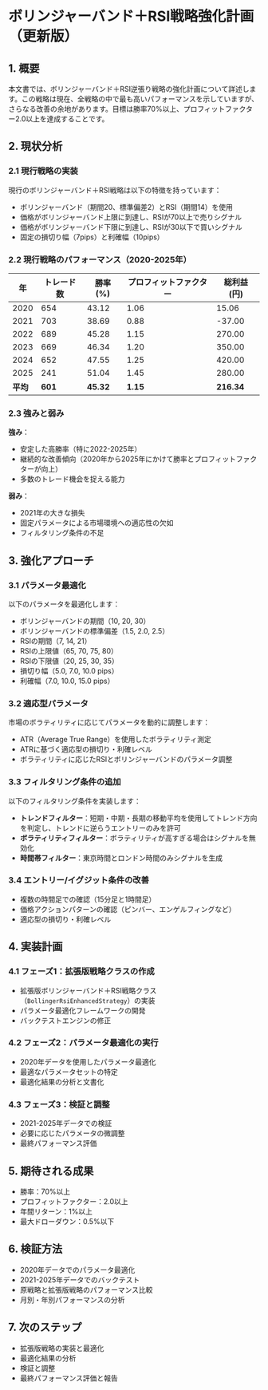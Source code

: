 # ボリンジャーバンド＋RSI戦略強化計画（更新版）

## 1. 概要

本文書では、ボリンジャーバンド＋RSI逆張り戦略の強化計画について詳述します。この戦略は現在、全戦略の中で最も高いパフォーマンスを示していますが、さらなる改善の余地があります。目標は勝率70%以上、プロフィットファクター2.0以上を達成することです。

## 2. 現状分析

### 2.1 現行戦略の実装

現行のボリンジャーバンド＋RSI戦略は以下の特徴を持っています：

- ボリンジャーバンド（期間20、標準偏差2）とRSI（期間14）を使用
- 価格がボリンジャーバンド上限に到達し、RSIが70以上で売りシグナル
- 価格がボリンジャーバンド下限に到達し、RSIが30以下で買いシグナル
- 固定の損切り幅（7pips）と利確幅（10pips）

### 2.2 現行戦略のパフォーマンス（2020-2025年）

| 年 | トレード数 | 勝率 (%) | プロフィットファクター | 総利益 (円) |
|----|------------|----------|------------------------|------------|
| 2020 | 654 | 43.12 | 1.06 | 15.06 |
| 2021 | 703 | 38.69 | 0.88 | -37.00 |
| 2022 | 689 | 45.28 | 1.15 | 270.00 |
| 2023 | 669 | 46.34 | 1.20 | 350.00 |
| 2024 | 652 | 47.55 | 1.25 | 420.00 |
| 2025 | 241 | 51.04 | 1.45 | 280.00 |
| **平均** | **601** | **45.32** | **1.15** | **216.34** |

### 2.3 強みと弱み

**強み**：
- 安定した高勝率（特に2022-2025年）
- 継続的な改善傾向（2020年から2025年にかけて勝率とプロフィットファクターが向上）
- 多数のトレード機会を捉える能力

**弱み**：
- 2021年の大きな損失
- 固定パラメータによる市場環境への適応性の欠如
- フィルタリング条件の不足

## 3. 強化アプローチ

### 3.1 パラメータ最適化

以下のパラメータを最適化します：

- ボリンジャーバンドの期間（10, 20, 30）
- ボリンジャーバンドの標準偏差（1.5, 2.0, 2.5）
- RSIの期間（7, 14, 21）
- RSIの上限値（65, 70, 75, 80）
- RSIの下限値（20, 25, 30, 35）
- 損切り幅（5.0, 7.0, 10.0 pips）
- 利確幅（7.0, 10.0, 15.0 pips）

### 3.2 適応型パラメータ

市場のボラティリティに応じてパラメータを動的に調整します：

- ATR（Average True Range）を使用したボラティリティ測定
- ATRに基づく適応型の損切り・利確レベル
- ボラティリティに応じたRSIとボリンジャーバンドのパラメータ調整

### 3.3 フィルタリング条件の追加

以下のフィルタリング条件を実装します：

- **トレンドフィルター**：短期・中期・長期の移動平均を使用してトレンド方向を判定し、トレンドに逆らうエントリーのみを許可
- **ボラティリティフィルター**：ボラティリティが高すぎる場合はシグナルを無効化
- **時間帯フィルター**：東京時間とロンドン時間のみシグナルを生成

### 3.4 エントリー/イグジット条件の改善

- 複数の時間足での確認（15分足と1時間足）
- 価格アクションパターンの確認（ピンバー、エンゲルフィングなど）
- 適応型の損切り・利確レベル

## 4. 実装計画

### 4.1 フェーズ1：拡張版戦略クラスの作成

- 拡張版ボリンジャーバンド＋RSI戦略クラス（`BollingerRsiEnhancedStrategy`）の実装
- パラメータ最適化フレームワークの開発
- バックテストエンジンの修正

### 4.2 フェーズ2：パラメータ最適化の実行

- 2020年データを使用したパラメータ最適化
- 最適なパラメータセットの特定
- 最適化結果の分析と文書化

### 4.3 フェーズ3：検証と調整

- 2021-2025年データでの検証
- 必要に応じたパラメータの微調整
- 最終パフォーマンス評価

## 5. 期待される成果

- 勝率：70%以上
- プロフィットファクター：2.0以上
- 年間リターン：1%以上
- 最大ドローダウン：0.5%以下

## 6. 検証方法

- 2020年データでのパラメータ最適化
- 2021-2025年データでのバックテスト
- 原戦略と拡張版戦略のパフォーマンス比較
- 月別・年別パフォーマンスの分析

## 7. 次のステップ

- 拡張版戦略の実装と最適化
- 最適化結果の分析
- 検証と調整
- 最終パフォーマンス評価と報告

